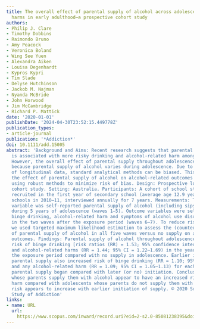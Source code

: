 ```yaml
---
title: The overall effect of parental supply of alcohol across adolescence on alcohol-related
  harms in early adulthood—a prospective cohort study
authors:
- Philip J. Clare
- Timothy Dobbins
- Raimondo Bruno
- Amy Peacock
- Veronica Boland
- Wing See Yuen
- Alexandra Aiken
- Louisa Degenhardt
- Kypros Kypri
- Tim Slade
- Delyse Hutchinson
- Jackob M. Najman
- Nyanda McBride
- John Horwood
- Jim McCambridge
- Richard P. Mattick
date: '2020-01-01'
publishDate: '2024-04-30T23:52:15.449778Z'
publication_types:
- article-journal
publication: '*Addiction*'
doi: 10.1111/add.15005
abstract: 'Background and Aims: Recent research suggests that parental supply of alcohol
  is associated with more risky drinking and alcohol-related harm among adolescents.
  However, the overall effect of parental supply throughout adolescence remains unclear,
  because parental supply of alcohol varies during adolescence. Due to the complexity
  of longitudinal data, standard analytical methods can be biased. This study examined
  the effect of parental supply of alcohol on alcohol-related outcomes in early adulthood
  using robust methods to minimize risk of bias. Design: Prospective longitudinal
  cohort study. Setting: Australia. Participants: A cohort of school students (n = 1906)
  recruited in the first year of secondary school (average age 12.9 years) from Australian
  schools in 2010–11, interviewed annually for 7 years. Measurements: The exposure
  variable was self-reported parental supply of alcohol (including sips/whole drinks)
  during 5 years of adolescence (waves 1–5). Outcome variables were self-reported
  binge drinking, alcohol-related harm and symptoms of alcohol use disorder, measured
  in the two waves after the exposure period (waves 6–7). To reduce risk of bias,
  we used targeted maximum likelihood estimation to assess the (counterfactual) effect
  of parental supply of alcohol in all five waves versus no supply on alcohol-related
  outcomes. Findings: Parental supply of alcohol throughout adolescence saw greater
  risk of binge drinking [risk ratios (RR) = 1.53; 95% confidence interval (CI) = 1.27–1.84]
  and alcohol-related harms (RR = 1.44; 95% CI = 1.22–1.69) in the year following
  the exposure period compared with no supply in adolescence. Earlier initiation of
  parental supply also increased risk of binge drinking (RR = 1.10; 95% CI = 1.05–1.14),
  and any alcohol-related harm (RR = 1.09; 95% CI = 1.05–1.13) for each year earlier
  parental supply began compared with later (or no) initiation. Conclusions: Adolescents
  whose parents supply them with alcohol appear to have an increased risk of alcohol-related
  harm compared with adolescents whose parents do not supply them with alcohol. The
  risk appears to increase with earlier initiation of supply. © 2020 Society for the
  Study of Addiction'
links:
- name: URL
  url: 
    https://www.scopus.com/inward/record.uri?eid=2-s2.0-85081238395&doi=10.1111%2fadd.15005&partnerID=40&md5=fb16643018cb6254de858348ebf11e23
---
```

